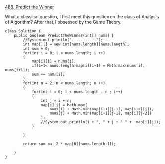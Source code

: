 [486. Predict the Winner](https://leetcode.com/problems/predict-the-winner/)

What a classical question, I first meet this question on the class of Analysis of Algorithm? After that, I obsessed by the Game Theory.

```
class Solution {
    public boolean PredictTheWinner(int[] nums) {
        //System.out.println("-----------");
        int map[][] = new int[nums.length][nums.length];
        int sum = 0;
        for(int i = 0; i < nums.length; i ++)
        {
            map[i][i] = nums[i];
            if(i+1< nums.length)map[i][i+1] = Math.max(nums[i], nums[i+1]);
            sum += nums[i];
        }
        for(int n = 2; n < nums.length; n ++)
        {
            for(int i = 0; i < nums.length - n ; i++)
            {
                int j = i + n;
                map[i][j] = Math.max(
                    nums[i] + Math.min(map[i+1][j-1], map[i+2][j]),
                    nums[j] + Math.min(map[i+1][j-1], map[i][j-2])
                );
                //System.out.println(i + ", " + j + " " +  map[i][j]);
            }
            
        }
        
        return sum <= (2 * map[0][nums.length-1]);
        
    }
}
```
